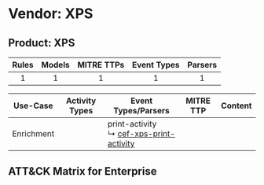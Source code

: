 Vendor: XPS
===========
Product: XPS
------------
| Rules | Models | MITRE TTPs | Event Types | Parsers |
|:-----:|:------:|:----------:|:-----------:|:-------:|
|   1   |   1    |     1      |      1      |    1    |

|  Use-Case  | Activity Types | Event Types/Parsers                                                                                 | MITRE TTP | Content                                    |
|:----------:| -------------- | --------------------------------------------------------------------------------------------------- | --------- | ------------------------------------------ |
| Enrichment | <ul></li></ul> |  print-activity<br> ↳ [cef-xps-print-activity](Parsers/parserContent_cef-xps-print-activity.md)<br> |           | [](Rules_Models/r_m_xps_xps_Enrichment.md) |

ATT&CK Matrix for Enterprise
----------------------------
